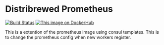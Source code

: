 # Distribrewed Prometheus
[![Build Status](https://img.shields.io/travis/distribrewed/prometheus.svg?branch=master&style=flat-square)](https://travis-ci.org/distribrewed/prometheus/)
[![This image on DockerHub](https://img.shields.io/docker/pulls/distribrewed/prometheus.svg?style=flat-square)](https://hub.docker.com/r/distribrewed/prometheus/)

This is a extention of the prometheus image using consul templates. This is to change the prometheus config when new workers register.